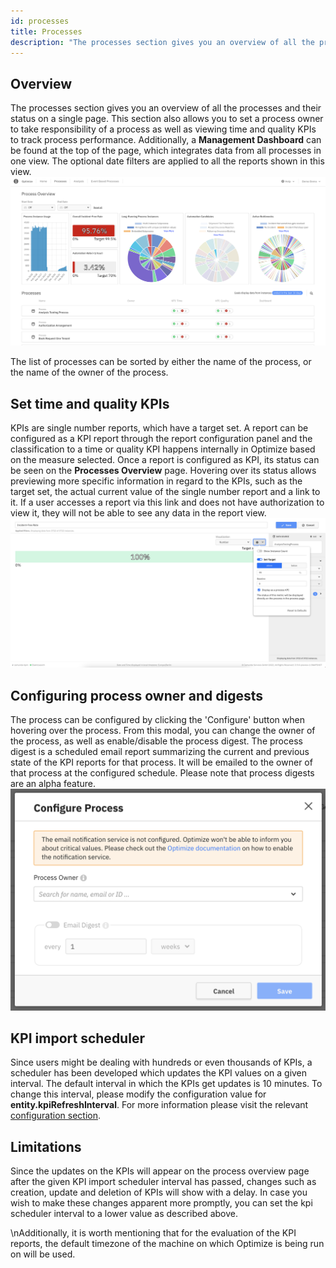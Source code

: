 ```yaml
---
id: processes
title: Processes
description: "The processes section gives you an overview of all the processes and their status on a single page."
---
```


## Overview

The processes section gives you an overview of all the processes and their status on a single page.
This section also allows you to set a process owner to take responsibility of a process as well as viewing time and quality KPIs to track process performance. Additionally, a **Management Dashboard** can be found at the top of the page, which integrates data from all processes in one view. The optional date filters are applied to all the reports shown in this view.
![Processes page](./img/processOverview.png)

The list of processes can be sorted by either the name of the process, or the name of the owner of the process.

## Set time and quality KPIs

KPIs are single number reports, which have a target set. A report can be configured as a KPI report through the report configuration panel and the classification to a time or quality KPI happens internally in Optimize based on the measure selected.
Once a report is configured as KPI, its status can be seen on the **Processes Overview** page. Hovering over its status allows previewing more specific information in regard to the KPIs, such as the target set, the actual current value of the single number report and a link to it. If a user accesses a report via this link and does not have authorization to view it, they will not be able to see any data in the report view.
![Set time and quality KPIs](./img/kpiConfiguration.png)

## Configuring process owner and digests

The process can be configured by clicking the 'Configure' button when hovering over the process. From this modal, you can change the owner of the process, as well as enable/disable the process digest. The process digest is a scheduled email report summarizing the current and previous state of the KPI reports for that process. It will be emailed to the owner of that process at the configured schedule. Please note that process digests are an alpha feature.
![Configure Process](./img/configureProcess.png)

## KPI import scheduler

Since users might be dealing with hundreds or even thousands of KPIs, a scheduler has been developed which updates the KPI values on a given interval. The default interval in which the KPIs get updates is 10 minutes.
To change this interval, please modify the configuration value for **entity.kpiRefreshInterval**. For more information please visit the relevant [configuration section](../../../self-managed/optimize-deployment/configuration/system-configuration.md).

## Limitations

Since the updates on the KPIs will appear on the process overview page after the given KPI import scheduler interval has passed, changes such as creation, update and deletion of KPIs will show with a delay. In case you wish to make these changes apparent more promptly, you can set the kpi scheduler interval to a lower value as described above.

\nAdditionally, it is worth mentioning that for the evaluation of the KPI reports, the default timezone of the machine on which Optimize is being run on will be used.
